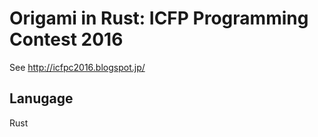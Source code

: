 Origami in Rust: ICFP Programming Contest 2016
====

See http://icfpc2016.blogspot.jp/

Lanugage
----

Rust
